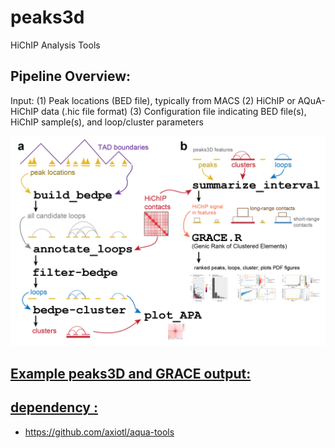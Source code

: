 # peaks3d
HiChIP Analysis Tools

## Pipeline Overview:
Input: (1) Peak locations (BED file), typically from MACS
       (2) HiChIP or AQuA-HiChIP data (.hic file format)
       (3) Configuration file indicating BED file(s), HiChIP sample(s), and loop/cluster parameters
<a href="https://github.com/GryderLab/peaks3d/blob/main/examples/peaks3D_GRACE_overview.png"> 
<p align="center"> <img width="600" src="examples/peaks3D_GRACE_overview.png"></p>


## Example peaks3D and GRACE output:


## dependency : 
- https://github.com/axiotl/aqua-tools
